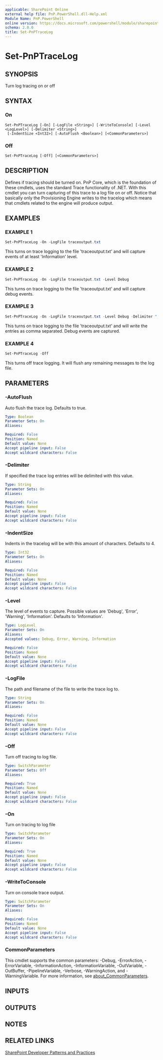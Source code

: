 ```yaml
---
applicable: SharePoint Online
external help file: PnP.PowerShell.dll-Help.xml
Module Name: PnP.PowerShell
online version: https://docs.microsoft.com/powershell/module/sharepoint-pnp/set-pnptracelog
schema: 2.0.0
title: Set-PnPTraceLog
---
```


# Set-PnPTraceLog

## SYNOPSIS
Turn log tracing on or off

## SYNTAX

### On
```
Set-PnPTraceLog [-On] [-LogFile <String>] [-WriteToConsole] [-Level <LogLevel>] [-Delimiter <String>]
 [-IndentSize <Int32>] [-AutoFlush <Boolean>] [<CommonParameters>]
```

### Off
```
Set-PnPTraceLog [-Off] [<CommonParameters>]
```

## DESCRIPTION
Defines if tracing should be turned on. PnP Core, which is the foundation of these cmdlets, uses the standard Trace functionality of .NET. With this cmdlet you can turn capturing of this trace to a log file on or off. Notice that basically only the Provisioning Engine writes to the tracelog which means that cmdlets related to the engine will produce output.

## EXAMPLES

### EXAMPLE 1
```powershell
Set-PnPTraceLog -On -LogFile traceoutput.txt
```

This turns on trace logging to the file 'traceoutput.txt' and will capture events of at least 'Information' level.

### EXAMPLE 2
```powershell
Set-PnPTraceLog -On -LogFile traceoutput.txt -Level Debug
```

This turns on trace logging to the file 'traceoutput.txt' and will capture debug events.

### EXAMPLE 3
```powershell
Set-PnPTraceLog -On -LogFile traceoutput.txt -Level Debug -Delimiter ","
```

This turns on trace logging to the file 'traceoutput.txt' and will write the entries as comma separated. Debug events are captured.

### EXAMPLE 4
```powershell
Set-PnPTraceLog -Off
```

This turns off trace logging. It will flush any remaining messages to the log file.

## PARAMETERS

### -AutoFlush
Auto flush the trace log. Defaults to true.

```yaml
Type: Boolean
Parameter Sets: On
Aliases:

Required: False
Position: Named
Default value: None
Accept pipeline input: False
Accept wildcard characters: False
```

### -Delimiter
If specified the trace log entries will be delimited with this value.

```yaml
Type: String
Parameter Sets: On
Aliases:

Required: False
Position: Named
Default value: None
Accept pipeline input: False
Accept wildcard characters: False
```

### -IndentSize
Indents in the tracelog will be with this amount of characters. Defaults to 4.

```yaml
Type: Int32
Parameter Sets: On
Aliases:

Required: False
Position: Named
Default value: None
Accept pipeline input: False
Accept wildcard characters: False
```

### -Level
The level of events to capture. Possible values are 'Debug', 'Error', 'Warning', 'Information'. Defaults to 'Information'.

```yaml
Type: LogLevel
Parameter Sets: On
Aliases:
Accepted values: Debug, Error, Warning, Information

Required: False
Position: Named
Default value: None
Accept pipeline input: False
Accept wildcard characters: False
```

### -LogFile
The path and filename of the file to write the trace log to.

```yaml
Type: String
Parameter Sets: On
Aliases:

Required: False
Position: Named
Default value: None
Accept pipeline input: False
Accept wildcard characters: False
```

### -Off
Turn off tracing to log file.

```yaml
Type: SwitchParameter
Parameter Sets: Off
Aliases:

Required: True
Position: Named
Default value: None
Accept pipeline input: False
Accept wildcard characters: False
```

### -On
Turn on tracing to log file

```yaml
Type: SwitchParameter
Parameter Sets: On
Aliases:

Required: True
Position: Named
Default value: None
Accept pipeline input: False
Accept wildcard characters: False
```

### -WriteToConsole
Turn on console trace output.

```yaml
Type: SwitchParameter
Parameter Sets: On
Aliases:

Required: False
Position: Named
Default value: None
Accept pipeline input: False
Accept wildcard characters: False
```

### CommonParameters
This cmdlet supports the common parameters: -Debug, -ErrorAction, -ErrorVariable, -InformationAction, -InformationVariable, -OutVariable, -OutBuffer, -PipelineVariable, -Verbose, -WarningAction, and -WarningVariable. For more information, see [about_CommonParameters](http://go.microsoft.com/fwlink/?LinkID=113216).

## INPUTS

## OUTPUTS

## NOTES

## RELATED LINKS

[SharePoint Developer Patterns and Practices](https://aka.ms/sppnp)